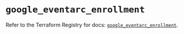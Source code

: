 # `google_eventarc_enrollment`

Refer to the Terraform Registry for docs: [`google_eventarc_enrollment`](https://registry.terraform.io/providers/hashicorp/google/6.45.0/docs/resources/eventarc_enrollment).
